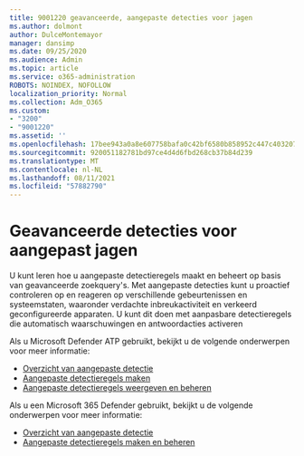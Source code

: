 ```yaml
---
title: 9001220 geavanceerde, aangepaste detecties voor jagen
ms.author: dolmont
author: DulceMontemayor
manager: dansimp
ms.date: 09/25/2020
ms.audience: Admin
ms.topic: article
ms.service: o365-administration
ROBOTS: NOINDEX, NOFOLLOW
localization_priority: Normal
ms.collection: Adm_O365
ms.custom:
- "3200"
- "9001220"
ms.assetid: ''
ms.openlocfilehash: 17bee943a0a8e607758bafa0c42bf6580b858952c447c403207bebfba9d8d243
ms.sourcegitcommit: 920051182781bd97ce4d4d6fbd268cb37b84d239
ms.translationtype: MT
ms.contentlocale: nl-NL
ms.lasthandoff: 08/11/2021
ms.locfileid: "57882790"
---
```

# <a name="advanced-hunting-custom-detections"></a>Geavanceerde detecties voor aangepast jagen

U kunt leren hoe u aangepaste detectieregels maakt en beheert op basis van geavanceerde zoekquery's. Met aangepaste detecties kunt u proactief controleren op en reageren op verschillende gebeurtenissen en systeemstaten, waaronder verdachte inbreukactiviteit en verkeerd geconfigureerde apparaten. U kunt dit doen met aanpasbare detectieregels die automatisch waarschuwingen en antwoordacties activeren
  
Als u Microsoft Defender ATP gebruikt, bekijkt u de volgende onderwerpen voor meer informatie: 
- [Overzicht van aangepaste detectie](https://docs.microsoft.com/windows/security/threat-protection/microsoft-defender-atp/overview-custom-detections)
- [Aangepaste detectieregels maken](https://docs.microsoft.com/windows/security/threat-protection/microsoft-defender-atp/custom-detection-rules)
- [Aangepaste detectieregels weergeven en beheren](https://docs.microsoft.com/windows/security/threat-protection/microsoft-defender-atp/custom-detections-manage)

Als u een Microsoft 365 Defender gebruikt, bekijkt u de volgende onderwerpen voor meer informatie: 
- [Overzicht van aangepaste detectie](https://docs.microsoft.com/microsoft-365/security/mtp/custom-detections-overview)
- [Aangepaste detectieregels maken en beheren](https://docs.microsoft.com/microsoft-365/security/mtp/custom-detection-rules)
